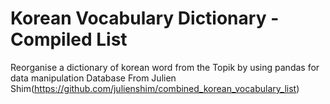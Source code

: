 # Korean Vocabulary Dictionary - Compiled List
Reorganise a dictionary of korean word from the Topik by using pandas for data manipulation
Database From Julien Shim(https://github.com/julienshim/combined_korean_vocabulary_list)
